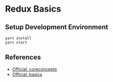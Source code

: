 # Redux Basics


## Setup Development Environment
```
yarn install
yarn start
```


## References
* [Official: coreconcepts](https://redux.js.org/introduction/coreconcepts)
* [Official: basics](https://redux.js.org/basics)
